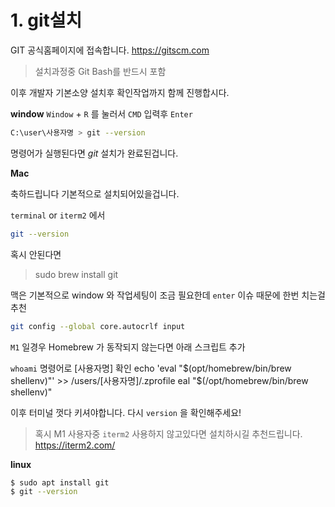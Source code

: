 # 1. git설치

GIT 공식홈페이지에 접속합니다.
https://gitscm.com 

> 설치과정중 Git Bash를 반드시 포함

이후 개발자 기본소양 설치후 확인작업까지 함께 진행합시다.



**window**
`Window` + `R` 를 눌러서 `CMD` 입력후 `Enter`


```sh
C:\user\사용자명 > git --version
```

명령어가 실행된다면 *git* 설치가 완료된겁니다.



**Mac**

축하드립니다 기본적으로 설치되어있을겁니다.

`terminal` or `iterm2` 에서 
```sh
git --version
```

혹시 안된다면
> sudo brew install git



맥은 기본적으로 window 와 작업세팅이 조금 필요한데
`enter` 이슈 때문에 한번 치는걸 추천

```sh
git config --global core.autocrlf input
```



`M1` 일경우 Homebrew 가 동작되지 않는다면 아래 스크립트 추가



`whoami` 명령어로 [사용자명] 확인
echo 'eval "$(opt/homebrew/bin/brew shellenv)"' >> /users/[사용자명]/.zprofile
eal "$(/opt/homebrew/bin/brew shellenv)"

이후 터미널 껏다 키셔야합니다.
다시 `version` 을 확인해주세요!



> 혹시 M1 사용자중 `iterm2` 사용하지 않고있다면 설치하시길 추천드립니다.
> https://iterm2.com/
>
> 

**linux**

```sh
$ sudo apt install git
$ git --version
```



